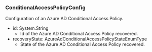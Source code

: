 ### ConditionalAccessPolicyConfig
Configuration of an Azure AD Conditional Access Policy.

- id: System.String
  - Id of the Azure AD Conditional Access Policy recovered.
- recoveryState: AzureAdConditionalAccessPolicyStateEnumType
  - State of the Azure AD Conditional Access Policy recovered.
